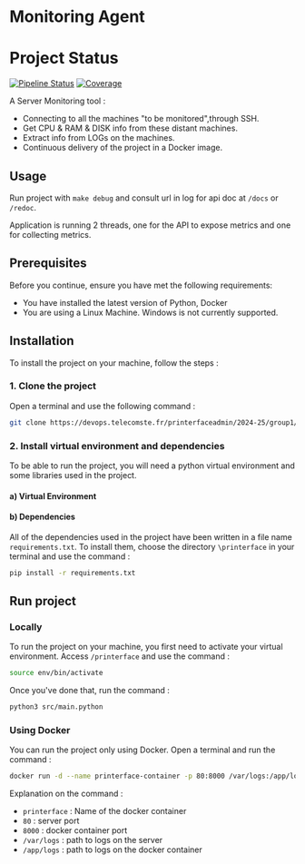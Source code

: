 # Monitoring Agent

# Project Status


[![Pipeline Status](https://devops.telecomste.fr/printerfaceadmin/2024-25/group1/printerface/badges/main/pipeline.svg)](https://devops.telecomste.fr/printerfaceadmin/2024-25/group1/printerface/-/pipelines)
[![Coverage](https://devops.telecomste.fr/printerfaceadmin/2024-25/group1/printerface/badges/main/coverage.svg?min_good=80&min_acceptable=75)](https://devops.telecomste.fr/printerfaceadmin/2024-25/group1/printerface/-/graphs/main)



A Server Monitoring tool :
* Connecting to all the machines "to be monitored",through SSH.
* Get CPU & RAM & DISK info from these distant machines.
* Extract info from LOGs on the machines.
* Continuous delivery of the project in a Docker image.

## Usage

Run project with `make debug` and consult url in log for api doc at `/docs` or `/redoc`.

Application is running 2 threads, one for the API to expose metrics and one for collecting metrics.

## Prerequisites 

Before you continue, ensure you have met the following requirements:

* You have installed the latest version of Python, Docker
* You are using a Linux Machine. Windows is not currently supported.


## Installation

To install the project on your machine, follow the steps : 


### 1. Clone the project

Open a terminal and use the following command : 
```sh
git clone https://devops.telecomste.fr/printerfaceadmin/2024-25/group1/printerface.git 
```

### 2. Install virtual environment and dependencies

To be able to run the project, you will need a python virtual environment and some libraries used in the project. 

#### a) Virtual Environment 



#### b) Dependencies

All of the dependencies used in the project have been written in a file name `requirements.txt`. To install them, choose the directory `\printerface` in your terminal and use the command : 
```sh
pip install -r requirements.txt 
```

## Run project

### Locally 

To run the project on your machine, you first need to activate your virtual environment. Access `/printerface` and use the command : 
```sh
source env/bin/activate
```
Once you've done that, run the command : 
```sh
python3 src/main.python
```

### Using Docker

You can run the project only using Docker. Open a terminal and run the command : 

```sh
docker run -d --name printerface-container -p 80:8000 /var/logs:/app/log
```
Explanation on the command : 

* `printerface` : Name of the docker container
* `80` : server port
* `8000` : docker container port
* `/var/logs` : path to logs on the server
* `/app/logs` : path to logs on the docker container


